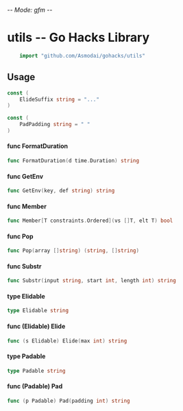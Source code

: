 -*- Mode: gfm -*-

# utils -- Go Hacks Library

```go
    import "github.com/Asmodai/gohacks/utils"
```

## Usage

```go
const (
	ElideSuffix string = "..."
)
```

```go
const (
	PadPadding string = " "
)
```

#### func  FormatDuration

```go
func FormatDuration(d time.Duration) string
```

#### func  GetEnv

```go
func GetEnv(key, def string) string
```

#### func  Member

```go
func Member[T constraints.Ordered](vs []T, elt T) bool
```

#### func  Pop

```go
func Pop(array []string) (string, []string)
```

#### func  Substr

```go
func Substr(input string, start int, length int) string
```

#### type Elidable

```go
type Elidable string
```


#### func (Elidable) Elide

```go
func (s Elidable) Elide(max int) string
```

#### type Padable

```go
type Padable string
```


#### func (Padable) Pad

```go
func (p Padable) Pad(padding int) string
```
